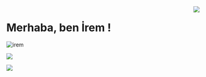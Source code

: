 <img align='right' src="https://github-readme-stats.vercel.app/api?username=iremakalp&show_icons=true&theme=dracula">

# Merhaba, ben İrem ! 
<p align="left"> <img src="https://komarev.com/ghpvc/?username=iremakalp" alt="irem" /> </p>

[![](https://img.shields.io/github/followers/iremakalp?style=social)](https://github.com/iremakalp)

[![](https://img.shields.io/badge/linkedin-%230077B5.svg?&style=for-the-badge&logo=linkedin&logoColor=white)](https://www.linkedin.com/in/iremakalp-1912074162)
